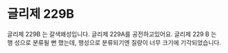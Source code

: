 # 글리제 229B

글리제 229B 는 갈색왜성입니다. 글리제 229A를 공전하고있어요. 글리제 229 B 는 행
성으로 분류될 뻔 했는데, 행성으로 분류되기엔 질량이 너무 크기에 기각되었습니다.
